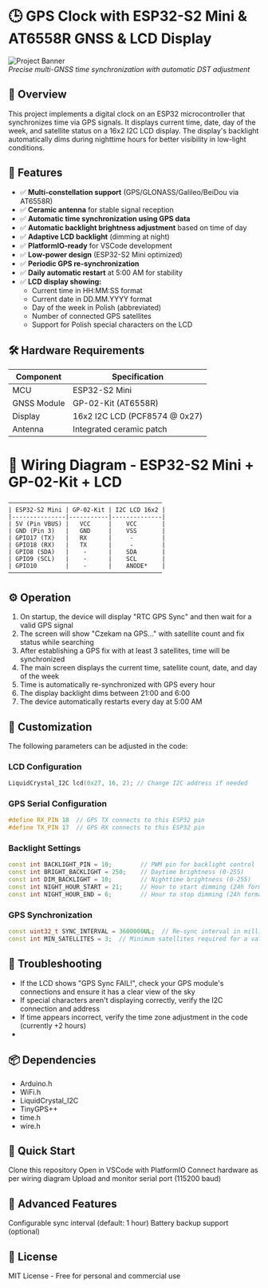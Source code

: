 # 🕒 GPS Clock with ESP32-S2 Mini & AT6558R GNSS & LCD Display

![Project Banner](https://via.placeholder.com/800x300?text=ESP32-S2+Mini+GPS+Clock)  
*Precise multi-GNSS time synchronization with automatic DST adjustment*

## 👀 Overview
This project implements a digital clock on an ESP32 microcontroller that synchronizes time via GPS signals. It displays current time, date, day of the week, and satellite status on a 16x2 I2C LCD display. The display's backlight automatically dims during nighttime hours for better visibility in low-light conditions.

## 📌 Features
- ✅ **Multi-constellation support** (GPS/GLONASS/Galileo/BeiDou via AT6558R)
- ✅ **Ceramic antenna** for stable signal reception
- ✅ **Automatic time synchronization using GPS data**
- ✅ **Automatic backlight brightness adjustment** based on time of day
- ✅ **Adaptive LCD backlight** (dimming at night)
- ✅ **PlatformIO-ready** for VSCode development
- ✅ **Low-power design** (ESP32-S2 Mini optimized)
- ✅ **Periodic GPS re-synchronization**
- ✅ **Daily automatic restart** at 5:00 AM for stability
- ✅ **LCD display showing:**
  - Current time in HH:MM:SS format
  - Current date in DD.MM.YYYY format
  - Day of the week in Polish (abbreviated)
  - Number of connected GPS satellites
  - Support for Polish special characters on the LCD

## 🛠 Hardware Requirements
| Component | Specification |
|-----------|---------------|
| MCU | ESP32-S2 Mini |
| GNSS Module | GP-02-Kit (AT6558R) |
| Display | 16x2 I2C LCD (PCF8574 @ 0x27) |
| Antenna | Integrated ceramic patch |

# 🔌 Wiring Diagram - ESP32-S2 Mini + GP-02-Kit + LCD
```plaintext
───────────────────────────────────────────
| ESP32-S2 Mini | GP-02-Kit | I2C LCD 16x2 |
|---------------|-----------|--------------|
| 5V (Pin VBUS) |   VCC     |    VCC       |
| GND (Pin 3)   |   GND     |    VSS       |
| GPIO17 (TX)   |   RX      |     -        |
| GPIO18 (RX)   |   TX      |     -        |
| GPIO8 (SDA)   |    -      |    SDA       |
| GPIO9 (SCL)   |    -      |    SCL       |
| GPIO10        |    -      |    ANODE*    |
───────────────────────────────────────────
```
## ⚙️ Operation
1. On startup, the device will display "RTC GPS Sync" and then wait for a valid GPS signal
2. The screen will show "Czekam na GPS..." with satellite count and fix status while searching
3. After establishing a GPS fix with at least 3 satellites, time will be synchronized
4. The main screen displays the current time, satellite count, date, and day of the week
5. Time is automatically re-synchronized with GPS every hour
6. The display backlight dims between 21:00 and 6:00
7. The device automatically restarts every day at 5:00 AM

## 🎨 Customization
The following parameters can be adjusted in the code:

### LCD Configuration
```cpp
LiquidCrystal_I2C lcd(0x27, 16, 2); // Change I2C address if needed
```

### GPS Serial Configuration
```cpp
#define RX_PIN 18  // GPS TX connects to this ESP32 pin
#define TX_PIN 17  // GPS RX connects to this ESP32 pin
```

### Backlight Settings
```cpp
const int BACKLIGHT_PIN = 10;        // PWM pin for backlight control
const int BRIGHT_BACKLIGHT = 250;    // Daytime brightness (0-255)
const int DIM_BACKLIGHT = 10;        // Nighttime brightness (0-255)
const int NIGHT_HOUR_START = 21;     // Hour to start dimming (24h format)
const int NIGHT_HOUR_END = 6;        // Hour to stop dimming (24h format)
```

### GPS Synchronization
```cpp
const uint32_t SYNC_INTERVAL = 3600000UL;  // Re-sync interval in milliseconds (1 hour)
const int MIN_SATELLITES = 3;  // Minimum satellites required for a valid fix
```

## 🐛 Troubleshooting
- If the LCD shows "GPS Sync FAIL!", check your GPS module's connections and ensure it has a clear view of the sky
- If special characters aren't displaying correctly, verify the I2C connection and address
- If time appears incorrect, verify the time zone adjustment in the code (currently +2 hours)
- 
## 📦 Dependencies
- Arduino.h
- WiFi.h
- LiquidCrystal_I2C
- TinyGPS++
- time.h
- wire.h

## 🚀 Quick Start
Clone this repository
Open in VSCode with PlatformIO
Connect hardware as per wiring diagram
Upload and monitor serial port (115200 baud)

## 🌟 Advanced Features
Configurable sync interval (default: 1 hour)
Battery backup support (optional)

## 📜 License
MIT License - Free for personal and commercial use
